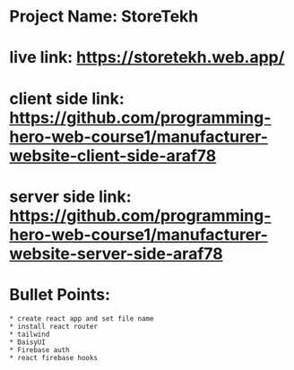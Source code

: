 # Project Name: StoreTekh


# live link: https://storetekh.web.app/

# client side link: https://github.com/programming-hero-web-course1/manufacturer-website-client-side-araf78

# server side link: https://github.com/programming-hero-web-course1/manufacturer-website-server-side-araf78

# Bullet Points:

    * create react app and set file name
    * install react router
    * tailwind
    * DaisyUI
    * Firebase auth
    * react firebase hooks